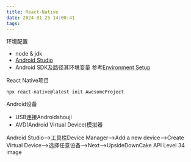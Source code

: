 ```yaml
---
title: React-Native
date: 2024-01-25 14:00:41
tags:
---
```

环境配置
+ node & jdk
+ [Android Studio](https://developer.android.google.cn/studio/)
+ Android SDK及路径其环境变量
参考[Environment Setup](https://reactnative.cn/docs/environment-setup)

React Native项目
```
npx react-native@latest init AwesomeProject
```

Android设备
+ USB连接Androidshouji
+ AVD(Android Virtual Device)模拟器

Android Studio-->工具栏Device Manager-->Add a new device-->Create Virtual Device-->选择任意设备-->Next-->UpsideDownCake API Level 34 image